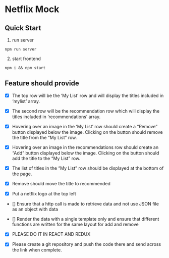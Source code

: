 # Netflix Mock

## Quick Start

1. run server

```
npm run server
```

2. start frontend

```
npm i && npm start
```

## Feature should provide

-   [x] The top row will be the ‘My List’ row and will display the titles included in ‘mylist’ array.

-   [x] The second row will be the recommendation row which will display the titles included in ‘recommendations’ array.

-   [x] Hovering over an image in the ‘My List’ row should create a “Remove” button displayed below the image. Clicking on the button should remove the title from the “My List” row.

-   [x] Hovering over an image in the recommendations row should create an “Add” button displayed below the image. Clicking on the button should add the title to the “My List” row.

-   [x] The list of titles in the “My List” row should be displayed at the bottom of the page.

-   [x] Remove should move the title to recommended

-   [x] Put a netflix logo at the top left

-   [] Ensure that a http call is made to retrieve data and not use JSON file as an object with data

-   [] Render the data with a single template only and ensure that different functions are written for the same layout for add and remove

-   [x] PLEASE DO IT IN REACT AND REDUX

-   [x] Please create a git repository and push the code there and send across the link when complete.
